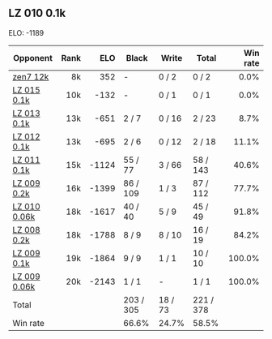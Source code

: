 ## LZ 010 0.1k ##

ELO: -1189

Opponent | Rank | ELO | Black | Write | Total | Win rate
---------|-----:|----:|-------|-------|-------|-------:
[zen7 12k](zen7%2012k.md) | 8k | 352 | - | 0 / 2 | 0 / 2 | 0.0%
[LZ 015 0.1k](LZ%20015%200.1k.md) | 10k | -132 | - | 0 / 1 | 0 / 1 | 0.0%
[LZ 013 0.1k](LZ%20013%200.1k.md) | 13k | -651 | 2 / 7 | 0 / 16 | 2 / 23 | 8.7%
[LZ 012 0.1k](LZ%20012%200.1k.md) | 13k | -695 | 2 / 6 | 0 / 12 | 2 / 18 | 11.1%
[LZ 011 0.1k](LZ%20011%200.1k.md) | 15k | -1124 | 55 / 77 | 3 / 66 | 58 / 143 | 40.6%
[LZ 009 0.2k](LZ%20009%200.2k.md) | 16k | -1399 | 86 / 109 | 1 / 3 | 87 / 112 | 77.7%
[LZ 010 0.06k](LZ%20010%200.06k.md) | 18k | -1617 | 40 / 40 | 5 / 9 | 45 / 49 | 91.8%
[LZ 008 0.2k](LZ%20008%200.2k.md) | 18k | -1788 | 8 / 9 | 8 / 10 | 16 / 19 | 84.2%
[LZ 009 0.1k](LZ%20009%200.1k.md) | 19k | -1864 | 9 / 9 | 1 / 1 | 10 / 10 | 100.0%
[LZ 009 0.06k](LZ%20009%200.06k.md) | 20k | -2143 | 1 / 1 | - | 1 / 1 | 100.0%
Total | | | 203 / 305 | 18 / 73 | 221 / 378 | 
Win rate| | | 66.6% | 24.7% | 58.5% | 
